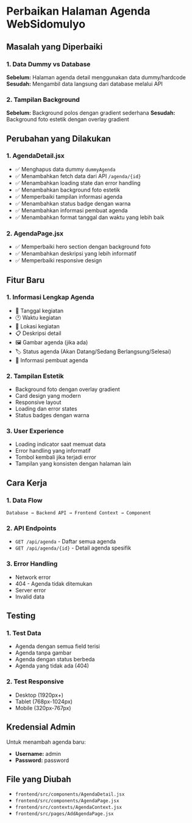 # Perbaikan Halaman Agenda WebSidomulyo

## Masalah yang Diperbaiki

### 1. Data Dummy vs Database
**Sebelum:** Halaman agenda detail menggunakan data dummy/hardcode
**Sesudah:** Mengambil data langsung dari database melalui API

### 2. Tampilan Background
**Sebelum:** Background polos dengan gradient sederhana
**Sesudah:** Background foto estetik dengan overlay gradient

## Perubahan yang Dilakukan

### 1. AgendaDetail.jsx
- ✅ Menghapus data dummy `dummyAgenda`
- ✅ Menambahkan fetch data dari API `/agenda/{id}`
- ✅ Menambahkan loading state dan error handling
- ✅ Menambahkan background foto estetik
- ✅ Memperbaiki tampilan informasi agenda
- ✅ Menambahkan status badge dengan warna
- ✅ Menambahkan informasi pembuat agenda
- ✅ Menambahkan format tanggal dan waktu yang lebih baik

### 2. AgendaPage.jsx
- ✅ Memperbaiki hero section dengan background foto
- ✅ Menambahkan deskripsi yang lebih informatif
- ✅ Memperbaiki responsive design

## Fitur Baru

### 1. Informasi Lengkap Agenda
- 📅 Tanggal kegiatan
- 🕐 Waktu kegiatan  
- 📍 Lokasi kegiatan
- 📋 Deskripsi detail
- 🖼️ Gambar agenda (jika ada)
- 🏷️ Status agenda (Akan Datang/Sedang Berlangsung/Selesai)
- 👤 Informasi pembuat agenda

### 2. Tampilan Estetik
- Background foto dengan overlay gradient
- Card design yang modern
- Responsive layout
- Loading dan error states
- Status badges dengan warna

### 3. User Experience
- Loading indicator saat memuat data
- Error handling yang informatif
- Tombol kembali jika terjadi error
- Tampilan yang konsisten dengan halaman lain

## Cara Kerja

### 1. Data Flow
```
Database → Backend API → Frontend Context → Component
```

### 2. API Endpoints
- `GET /api/agenda` - Daftar semua agenda
- `GET /api/agenda/{id}` - Detail agenda spesifik

### 3. Error Handling
- Network error
- 404 - Agenda tidak ditemukan
- Server error
- Invalid data

## Testing

### 1. Test Data
- Agenda dengan semua field terisi
- Agenda tanpa gambar
- Agenda dengan status berbeda
- Agenda yang tidak ada (404)

### 2. Test Responsive
- Desktop (1920px+)
- Tablet (768px-1024px)
- Mobile (320px-767px)

## Kredensial Admin
Untuk menambah agenda baru:
- **Username:** admin
- **Password:** password

## File yang Diubah
- `frontend/src/components/AgendaDetail.jsx`
- `frontend/src/components/AgendaPage.jsx`
- `frontend/src/contexts/AgendaContext.jsx`
- `frontend/src/pages/AddAgendaPage.jsx` 